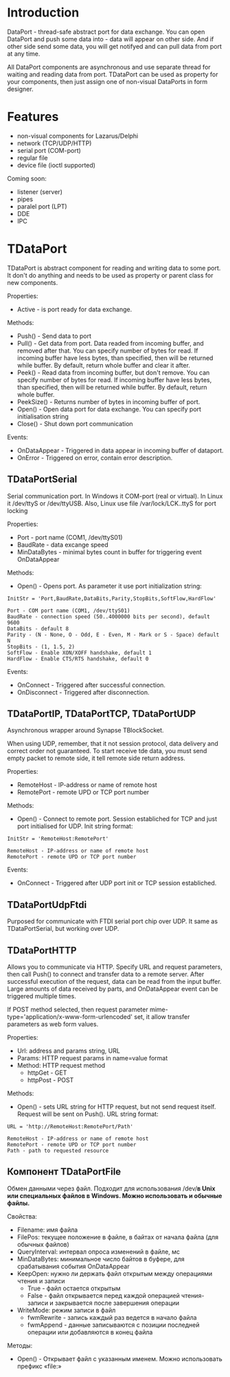 # Introduction #

DataPort - thread-safe abstract port for data exchange. You can open DataPort and push some data into - data will appear on other side. And if other side send some data, you will get notifyed and can pull data from port at any time.

All DataPort components are asynchronous and use separate thread for waiting and reading data from port. TDataPort can be used as property for your components, then just assign one of non-visual DataPorts in form designer.

# Features #

  * non-visual components for Lazarus/Delphi
  * network (TCP/UDP/HTTP)
  * serial port (COM-port)
  * regular file
  * device file (ioctl supported)

Coming soon:

  * listener (server)
  * pipes
  * paralel port (LPT)
  * DDE
  * IPC

# TDataPort #

TDataPort is abstract component for reading and writing data to some port. It don't do anything and needs to be used as property or parent class for new components.

Properties:

  * Active - is port ready for data exchange.

Methods:

  * Push() - Send data to port
  * Pull() - Get data from port. Data readed from incoming buffer, and removed after that. You can specify number of bytes for read. If incoming buffer have less bytes, than specified, then will be returned while buffer. By default, return whole buffer and clear it after.
  * Peek() - Read data from incoming buffer, but don't remove. You can specify number of bytes for read. If incoming buffer have less bytes, than specified, then will be returned while buffer. By default, return whole buffer.
  * PeekSize() - Returns number of bytes in incoming buffer of port.
  * Open() - Open data port for data exchange. You can specify port initialisation string
  * Close() - Shut down port communication

Events:

  * OnDataAppear - Triggered in data appear in incoming buffer of dataport.
  * OnError - Triggered on error, contain error description.

## TDataPortSerial ##

Serial communication port. In Windows it COM-port (real or virtual). In Linux it /dev/ttyS or /dev/ttyUSB. Also, Linux use file /var/lock/LCK..ttyS for port locking

Properties:

  * Port - port name (COM1, /dev/ttyS01)
  * BaudRate - data excange speed
  * MinDataBytes - minimal bytes count in buffer for triggering event OnDataAppear

Methods:

  * Open() - Opens port. As parameter it use port initialization string:
```
InitStr = 'Port,BaudRate,DataBits,Parity,StopBits,SoftFlow,HardFlow'

Port - COM port name (COM1, /dev/ttyS01)
BaudRate - connection speed (50..4000000 bits per second), default 9600
DataBits - default 8
Parity - (N - None, O - Odd, E - Even, M - Mark or S - Space) default N
StopBits - (1, 1.5, 2)
SoftFlow - Enable XON/XOFF handshake, default 1
HardFlow - Enable CTS/RTS handshake, default 0
```

Events:

  * OnConnect - Triggered after sucсessful connection.
  * OnDisconnect - Triggered after disconnection.

## TDataPortIP, TDataPortTCP, TDataPortUDP ##

Asynchronous wrapper around Synapse TBlockSocket.

When using UDP, remember, that it not session protocol, data delivery and correct order not guaranteed. To start receive tde data, you must send empty packet to remote side, it tell remote side return address.

Properties:

  * RemoteHost - IP-address or name of remote host
  * RemotePort - remote UPD or TCP port number

Methods:

  * Open() - Connect to remote port. Session establiched for TCP and just port initialised for UDP. Init string format:
```
InitStr = 'RemoteHost:RemotePort'

RemoteHost - IP-address or name of remote host
RemotePort - remote UPD or TCP port number
```

Events:

  * OnConnect - Triggered after UDP port init or TCP session establiched.

## TDataPortUdpFtdi ##

Purposed for communicate with FTDI serial port chip over UDP. It same as TDataPortSerial, but working over UDP.

## TDataPortHTTP ##

Allows you to communicate via HTTP. Specify URL and request parameters, then call Push() to connect and transfer data to a remote server. After successful execution of the request, data can be read from the input buffer. Large amounts of data received by parts, and OnDataAppear event can be triggered multiple times.

If POST method selected, then request parameter mime-type='application/x-www-form-urlencoded' set, it allow transfer parameters as web form values.

Properties:

  * Url: address and params string, URL
  * Params: HTTP request params in name=value format
  * Method: HTTP request method
    * httpGet - GET
    * httpPost - POST

Methods:

  * Open() - sets URL string for HTTP request, but not send request itself. Request will be sent on Push(). URL string format:
```
URL = 'http://RemoteHost:RemotePort/Path'

RemoteHost - IP-address or name of remote host
RemotePort - remote UPD or TCP port number
Path - path to requested resource
```

## Компонент TDataPortFile ##

Обмен данными через файл. Подходит для использования /dev/**в Unix или специальных файлов в Windows. Можно использовать и обычные файлы.**

Свойства:

  * Filename: имя файла
  * FilePos: текущее положение в файле, в байтах от начала файла (для обычных файлов)
  * QueryInterval: интервал опроса изменений в файле, мс
  * MinDataBytes: минимальное число байтов в буфере, для срабатывания события OnDataAppear
  * KeepOpen: нужно ли держать файл открытым между операциями чтения и записи
    * True - файл остается открытым
    * False - файл открывается перед каждой операцией чтения-записи и закрывается после завершения операции
  * WriteMode: режим записи в файл
    * fwmRewrite - запись каждый раз ведется в начало файла
    * fwmAppend - данные записываются с позиции последней операции или добавляются в конец файла

Методы:

  * Open() - Открывает файл с указанным именем. Можно использовать префикс «file:»